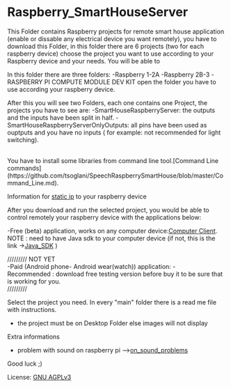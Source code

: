 # Raspberry_SmartHouseServer


This Folder contains Raspberry projects for remote smart house application (enable or dissable any electrical device you want remotely), you have to download this Folder, in this folder there are 6 projects (two for each raspberry device)  choose the project you want to use according to your Raspberry device and your needs.
You will be able to 

In this folder there are three folders:
 -Raspberry 1-2A
 -Raspberry 2B-3
 -RASPBERRY PI COMPUTE MODULE DEV KIT
open the folder you have to use according your raspberry device.

After this you will see two Folders, each one contains one Project, the projects you have to see are:
 -SmartHouseRaspberryServer: the outputs and the inputs have been split in half.
 -SmartHouseRaspberryServerOnlyOutputs: all pins have been used as ouptputs and you have no inputs ( for example: not recommended for light switching). 

<br/>
You have to install some libraries from command line tool.[Command Line commands](https://github.com/tsoglani/SpeechRaspberrySmartHouse/blob/master/Command_Line.md).  <br/>

Information for  [static ip](https://github.com/tsoglani/SpeechRaspberrySmartHouse/blob/master/static_ip.md) to your raspberry device



After you download and run the selected project, you would be able to control remotely your raspberry device with the applications below:


-Free (beta) application, works on any computer device:[Computer Client](https://github.com/tsoglani/Java_SmartHouseClient/blob/master/SmartHouseClient/dist/SmartHouseClient.jar).       
NOTE : need to have Java sdk to your computer device (if not, this is the link ->[Java_SDK](http://www.oracle.com/technetwork/java/javase/downloads/jdk8-downloads-2133151.html) )


///////// NOT YET<br />
-Paid (Android phone- Android wear(watch)) application: -<br />
Recommended : download free testing version before buy it to be sure that is working for you.<br />
/////////

Select the project you need.
In every "main" folder there is a read me file with instructions.


- the project must be on Desktop Folder else images will not display

Extra informations
- problem with sound on raspberry pi -->[on_sound_problems](https://github.com/tsoglani/SpeechRaspberrySmartHouse/blob/master/import_audio.txt)

Good luck ;)

License: [GNU AGPLv3](https://github.com/tsoglani/SpeechRaspberrySmartHouse/blob/master/LICENSE.txt)
